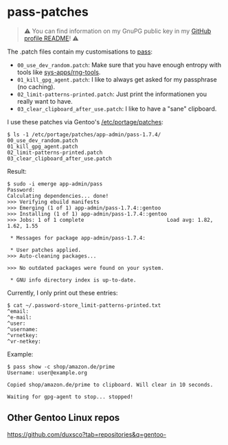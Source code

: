 # pass-patches

> ️⚠️ You can find information on my GnuPG public key in my [GitHub profile README](https://github.com/duxsco/)! ⚠️

The .patch files contain my customisations to [pass](https://www.passwordstore.org/):

  - `00_use_dev_random.patch`: Make sure that you have enough entropy with tools like [sys-apps/rng-tools](https://packages.gentoo.org/packages/sys-apps/rng-tools).
  - `01_kill_gpg_agent.patch`: I like to always get asked for my passphrase (no caching).
  - `02_limit-patterns-printed.patch`: Just print the informationen you really want to have.
  - `03_clear_clipboard_after_use.patch`: I like to have a "sane" clipboard.

I use these patches via Gentoo's [/etc/portage/patches](https://wiki.gentoo.org/wiki//etc/portage/patches):

```
$ ls -1 /etc/portage/patches/app-admin/pass-1.7.4/
00_use_dev_random.patch
01_kill_gpg_agent.patch
02_limit-patterns-printed.patch
03_clear_clipboard_after_use.patch
```

Result:

```
$ sudo -i emerge app-admin/pass
Password:
Calculating dependencies... done!
>>> Verifying ebuild manifests
>>> Emerging (1 of 1) app-admin/pass-1.7.4::gentoo
>>> Installing (1 of 1) app-admin/pass-1.7.4::gentoo
>>> Jobs: 1 of 1 complete                           Load avg: 1.82, 1.62, 1.55

 * Messages for package app-admin/pass-1.7.4:

 * User patches applied.
>>> Auto-cleaning packages...

>>> No outdated packages were found on your system.

 * GNU info directory index is up-to-date.
```

Currently, I only print out these entries:

```
$ cat ~/.password-store_limit-patterns-printed.txt
^email:
^e-mail:
^user:
^username:
^vrnetkey:
^vr-netkey:
```

Example:

```
$ pass show -c shop/amazon.de/prime
Username: user@example.org

Copied shop/amazon.de/prime to clipboard. Will clear in 10 seconds.

Waiting for gpg-agent to stop... stopped!
```

## Other Gentoo Linux repos

https://github.com/duxsco?tab=repositories&q=gentoo-

